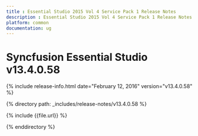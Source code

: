 ```yaml
---
title : Essential Studio 2015 Vol 4 Service Pack 1 Release Notes
description : Essential Studio 2015 Vol 4 Service Pack 1 Release Notes
platform: common
documentation: ug
---
```


# Syncfusion Essential Studio v13.4.0.58

{% include release-info.html date="February 12, 2016" version="v13.4.0.58" %} 

{% directory path: _includes/release-notes/v13.4.0.58 %}

{% include {{file.url}} %}

{% enddirectory %}